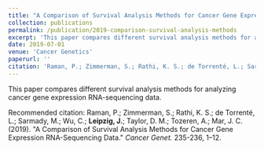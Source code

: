 ```yaml
---
title: "A Comparison of Survival Analysis Methods for Cancer Gene Expression RNA-Sequencing Data"
collection: publications
permalink: /publication/2019-comparison-survival-analysis-methods
excerpt: 'This paper compares different survival analysis methods for analyzing cancer gene expression RNA-sequencing data.'
date: 2019-07-01
venue: 'Cancer Genetics'
paperurl: ''
citation: 'Raman, P.; Zimmerman, S.; Rathi, K. S.; de Torrenté, L.; Sarmady, M.; Wu, C.; <b>Leipzig, J.</b>; Taylor, D. M.; Tozeren, A.; Mar, J. C. (2019). &quot;A Comparison of Survival Analysis Methods for Cancer Gene Expression RNA-Sequencing Data.&quot; <i>Cancer Genet.</i> 235-236, 1–12.'
---
```

This paper compares different survival analysis methods for analyzing cancer gene expression RNA-sequencing data.

Recommended citation: Raman, P.; Zimmerman, S.; Rathi, K. S.; de Torrenté, L.; Sarmady, M.; Wu, C.; <b>Leipzig, J.</b>; Taylor, D. M.; Tozeren, A.; Mar, J. C. (2019). "A Comparison of Survival Analysis Methods for Cancer Gene Expression RNA-Sequencing Data." <i>Cancer Genet.</i> 235-236, 1–12.
